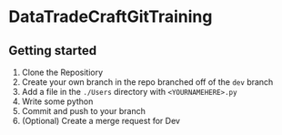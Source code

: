 # DataTradeCraftGitTraining



## Getting started

1. Clone the Repositiory
2. Create your own branch in the repo branched off of the `dev` branch
3. Add a file in the `./Users` directory with `<YOURNAMEHERE>.py`
4. Write some python
5. Commit and push to your branch
6. (Optional) Create a merge request for Dev